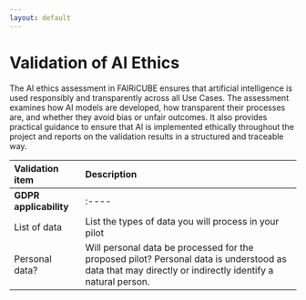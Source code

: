 ```yaml
---
layout: default
---
```


<h1 class="cards-page-title">Validation of AI Ethics</h1>

<div class="paragraph">
<p>
The AI ethics assessment in FAIRiCUBE ensures that artificial intelligence is used responsibly and transparently across all Use Cases. The assessment examines how AI models are developed, how transparent their processes are, and whether they avoid bias or unfair outcomes. It also provides practical guidance to ensure that AI is implemented ethically throughout the project and reports on the validation results in a structured and traceable way. 

|Validation item |	Description 	|
|:----|:----|
|**GDPR applicability**| :----|
|List of data	| List the types of data you will process in your pilot	|
|Personal data? |	Will personal data be processed for the proposed pilot? Personal data is understood as data that may directly or indirectly identify a natural person.	|


</p>
</div>
